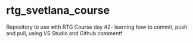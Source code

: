 # rtg_svetlana_course
Repository to use with RTG Course
day #2- learning how to commit, push and pull, using VS Studio and Github
commentf